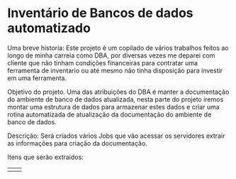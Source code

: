 # Inventário de Bancos de dados automatizado

Uma breve historia:
    Este projeto é um copilado de vários trabalhos feitos ao longo de minha carreia como DBA, por diversas vezes me deparei com cliente que não tinham condições financeiras para contratar uma ferramenta de inventario ou até mesmo não tinha disposição para investir em uma ferramenta.

Objetivo do projeto.
Uma das atribuições do DBA é manter a documentação do ambiente de banco de dados atualizada, nesta parte do projeto iremos montar uma estrutura de dados para armazenar estes dados e criar uma rotina automatizada de atualização da documentação do ambiente de banco de dados.

Descrição:
Será criados vários Jobs que vão acessar os servidores extrair as informações para criação da documentação.



Itens que serão extraidos:
<table>
    <tr>
        <td></td>
        <td></td>
    </tr>

</table>

